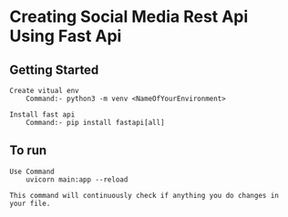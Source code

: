 # Creating Social Media Rest Api Using Fast Api

## Getting Started

    Create vitual env
        Command:- python3 -m venv <NameOfYourEnvironment>

    Install fast api
        Command:- pip install fastapi[all]

## To run

    Use Command
        uvicorn main:app --reload

    This command will continuously check if anything you do changes in your file.
